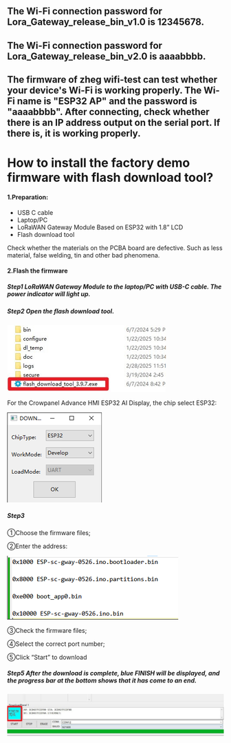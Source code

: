 ## The Wi-Fi connection password for Lora_Gateway_release_bin_v1.0 is 12345678.

## The Wi-Fi connection password for Lora_Gateway_release_bin_v2.0 is aaaabbbb.

## The firmware of zheg wifi-test can test whether your device's Wi-Fi is working properly. The Wi-Fi name is "ESP32 AP" and the password is "aaaabbbb". After connecting, check whether there is an IP address output on the serial port. If there is, it is working properly.

# How to install the factory demo firmware with flash download tool?

#### 1.Preparation:

- USB C cable
- Laptop/PC
- LoRaWAN Gateway Module Based on ESP32 with 1.8” LCD
- Flash download tool

Check whether the materials on the PCBA board are defective. Such as less material, false welding, tin and other bad phenomena.

#### 2.Flash the firmware 

##### Step1 LoRaWAN Gateway Module to the laptop/PC with USB-C cable. The power indicator will light up.



##### Step2 Open the flash download tool. 

![flash02](./flash02.jpg)



For the  Crowpanel Advance HMI ESP32 AI Display, the chip select ESP32:

![config](./config.png)

##### Step3

①Choose the firmware files;

②Enter the address: 

![address](./address.png)

③Check the firmware files;

④Select the correct port number;

⑤Click “Start” to download

##### Step5 After the download is complete, blue FINISH will be displayed, and the progress bar at the bottom shows that it has come to an end.

![download](./download.png)
